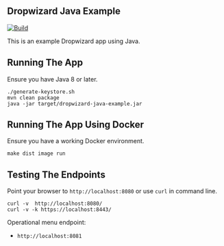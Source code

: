 ## Dropwizard Java Example

[![Build](https://github.com/jecklgamis/dropwizard-java-example/actions/workflows/build.yml/badge.svg)](https://github.com/jecklgamis/dropwizard-java-example/actions/workflows/build.yml)

This is an example Dropwizard app using Java. 

## Running The App 
Ensure you have Java 8 or later.
```
./generate-keystore.sh
mvn clean package
java -jar target/dropwizard-java-example.jar
```

## Running The App Using Docker
Ensure you have a working Docker environment.
```
make dist image run
```

## Testing The Endpoints
Point your browser to `http://localhost:8080` or use `curl` in command line.

```
curl -v  http://localhost:8080/
curl -v -k https://localhost:8443/
```
Operational menu endpoint:
* `http://localhost:8081`


